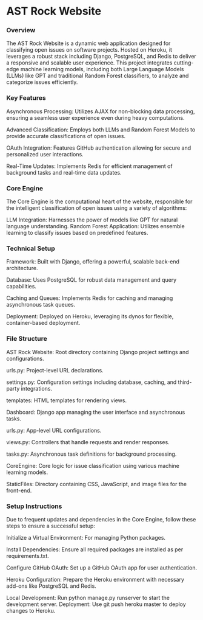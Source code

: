 # AST Rock Website
### Overview
The AST Rock Website is a dynamic web application designed for classifying open issues on software projects. Hosted on Heroku, it leverages a robust stack including Django, PostgreSQL, and Redis to deliver a responsive and scalable user experience. This project integrates cutting-edge machine learning models, including both Large Language Models (LLMs) like GPT and traditional Random Forest classifiers, to analyze and categorize issues efficiently.

### Key Features
Asynchronous Processing: Utilizes AJAX for non-blocking data processing, ensuring a seamless user experience even during heavy computations.

Advanced Classification: Employs both LLMs and Random Forest Models to provide accurate classifications of open issues.

OAuth Integration: Features GitHub authentication allowing for secure and personalized user interactions.

Real-Time Updates: Implements Redis for efficient management of background tasks and real-time data updates.

### Core Engine
The Core Engine is the computational heart of the website, responsible for the intelligent classification of open issues using a variety of algorithms:

LLM Integration: Harnesses the power of models like GPT for natural language understanding.
Random Forest Application: Utilizes ensemble learning to classify issues based on predefined features.

### Technical Setup
Framework: Built with Django, offering a powerful, scalable back-end architecture.

Database: Uses PostgreSQL for robust data management and query capabilities.

Caching and Queues: Implements Redis for caching and managing asynchronous task queues.

Deployment: Deployed on Heroku, leveraging its dynos for flexible, container-based deployment.

### File Structure
AST Rock Website: Root directory containing Django project settings and configurations.

urls.py: Project-level URL declarations.

settings.py: Configuration settings including database, caching, and third-party integrations.

templates: HTML templates for rendering views.

Dashboard: Django app managing the user interface and asynchronous tasks.

urls.py: App-level URL configurations.

views.py: Controllers that handle requests and render responses.

tasks.py: Asynchronous task definitions for background processing.

CoreEngine: Core logic for issue classification using various machine learning models.

StaticFiles: Directory containing CSS, JavaScript, and image files for the front-end.

### Setup Instructions
Due to frequent updates and dependencies in the Core Engine, follow these steps to ensure a successful setup:

Initialize a Virtual Environment: For managing Python packages.

Install Dependencies: Ensure all required packages are installed as per requirements.txt.

Configure GitHub OAuth: Set up a GitHub OAuth app for user authentication.

Heroku Configuration: Prepare the Heroku environment with necessary add-ons like PostgreSQL and Redis.

Local Development: Run python manage.py runserver to start the development server.
Deployment: Use git push heroku master to deploy changes to Heroku.
  
